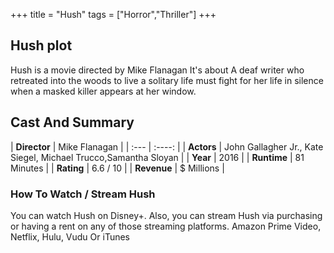 +++
title = "Hush"
tags = ["Horror","Thriller"]
+++
## Hush plot
Hush is a movie directed by Mike Flanagan It's about A deaf writer who retreated into the woods to live a solitary life must fight for her life in silence when a masked killer appears at her window.
## Cast And Summary
| **Director**      | Mike Flanagan |
    | :---        |    :----:   |
    |  **Actors** | John Gallagher Jr., Kate Siegel, Michael Trucco,Samantha Sloyan |
    | **Year**   | 2016    |
    |  **Runtime** | 81 Minutes |
    |  **Rating** | 6.6 / 10 | 
    |  **Revenue** | $ Millions |
### How To Watch / Stream Hush
You can watch Hush on Disney+.
Also, you can stream Hush via purchasing or having a rent on any of those streaming platforms.
Amazon Prime Video, Netflix, Hulu, Vudu Or iTunes